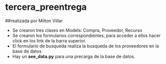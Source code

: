 # tercera_preentrega
##realizada por Milton Villar

- Se crearon tres clases en Models: Compra, Proveedor, Recurso
- Se crearon los formularios correspondientes, para acceder a ellos hacer click en los link de la barra superior.
- El formulario de busqueda realiza la busqueda de los proveedores en la base de datos
- Hay un **see_data.py** para una precarga de la base de datos.
